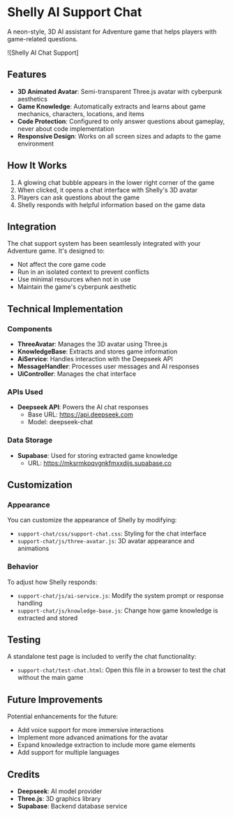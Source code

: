 # Shelly AI Support Chat

A neon-style, 3D AI assistant for Adventure game that helps players with game-related questions.

![Shelly AI Chat Support]

## Features

- **3D Animated Avatar**: Semi-transparent Three.js avatar with cyberpunk aesthetics
- **Game Knowledge**: Automatically extracts and learns about game mechanics, characters, locations, and items
- **Code Protection**: Configured to only answer questions about gameplay, never about code implementation
- **Responsive Design**: Works on all screen sizes and adapts to the game environment

## How It Works

1. A glowing chat bubble appears in the lower right corner of the game
2. When clicked, it opens a chat interface with Shelly's 3D avatar
3. Players can ask questions about the game
4. Shelly responds with helpful information based on the game data

## Integration

The chat support system has been seamlessly integrated with your Adventure game. It's designed to:

- Not affect the core game code
- Run in an isolated context to prevent conflicts
- Use minimal resources when not in use
- Maintain the game's cyberpunk aesthetic

## Technical Implementation

### Components

- **ThreeAvatar**: Manages the 3D avatar using Three.js
- **KnowledgeBase**: Extracts and stores game information
- **AiService**: Handles interaction with the Deepseek API
- **MessageHandler**: Processes user messages and AI responses
- **UiController**: Manages the chat interface

### APIs Used

- **Deepseek API**: Powers the AI chat responses
  - Base URL: https://api.deepseek.com
  - Model: deepseek-chat

### Data Storage

- **Supabase**: Used for storing extracted game knowledge
  - URL: https://mksrmkpqvgnkfmxxdijs.supabase.co

## Customization

### Appearance

You can customize the appearance of Shelly by modifying:

- `support-chat/css/support-chat.css`: Styling for the chat interface
- `support-chat/js/three-avatar.js`: 3D avatar appearance and animations

### Behavior

To adjust how Shelly responds:

- `support-chat/js/ai-service.js`: Modify the system prompt or response handling
- `support-chat/js/knowledge-base.js`: Change how game knowledge is extracted and stored

## Testing

A standalone test page is included to verify the chat functionality:

- `support-chat/test-chat.html`: Open this file in a browser to test the chat without the main game

## Future Improvements

Potential enhancements for the future:

- Add voice support for more immersive interactions
- Implement more advanced animations for the avatar
- Expand knowledge extraction to include more game elements
- Add support for multiple languages

## Credits

- **Deepseek**: AI model provider
- **Three.js**: 3D graphics library
- **Supabase**: Backend database service
